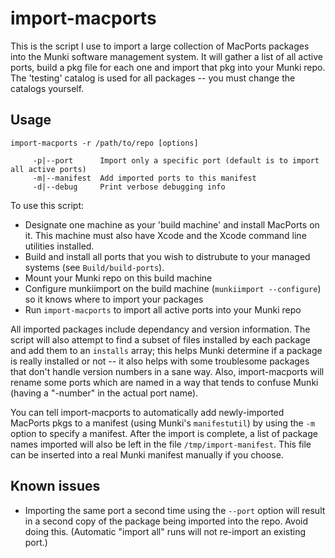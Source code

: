 import-macports
========

This is the script I use to import a large collection of MacPorts packages into the Munki software management system. It will gather a list of all active ports, build a pkg file for each one and import that pkg into your Munki repo. The 'testing' catalog is used for all packages -- you must change the catalogs yourself.

## Usage
```
import-macports -r /path/to/repo [options]
 
     -p|--port      Import only a specific port (default is to import all active ports)
     -m|--manifest  Add imported ports to this manifest
     -d|--debug     Print verbose debugging info
```

To use this script:

 * Designate one machine as your 'build machine' and install MacPorts on it. This machine must also have Xcode and the Xcode command line utilities installed.
 * Build and install all ports that you wish to distrubute to your managed systems (see `Build/build-ports`).
 * Mount your Munki repo on this build machine
 * Configure munkiimport on the build machine (`munkiimport --configure`) so it knows where to import your packages
 * Run `import-macports` to import all active ports into your Munki repo

All imported packages include dependancy and version information. The script will also attempt to find a subset of files installed by each package and add them to an `installs` array; this helps Munki determine if a package is really installed or not -- it also helps with some troublesome packages that don't handle version numbers in a sane way. Also, import-macports will rename some ports which are named in a way that tends to confuse Munki (having a "-number" in the actual port name).

You can tell import-macports to automatically add newly-imported MacPorts pkgs to a manifest (using Munki's `manifestutil`) by using the `-m` option to specify a manifest. After the import is complete, a list of package names imported will also be left in the file `/tmp/import-manifest`. This file can be inserted into a real Munki manifest manually if you choose.

## Known issues

 * Importing the same port a second time using the `--port` option will result in a second copy of the package being imported into the repo. Avoid doing this. (Automatic "import all" runs will not re-import an existing port.)
